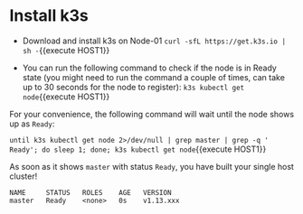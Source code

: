 # Install k3s

* Download and install k3s on Node-01
`curl -sfL https://get.k3s.io | sh -`{{execute HOST1}}

*  You can run the following command to check if the node is in Ready state (you might need to run the command a couple of times, can take up to 30 seconds for the node to register):
  `k3s kubectl get node`{{execute HOST1}}

For your convenience, the following command will wait until the node shows up as `Ready`:

`until k3s kubectl get node 2>/dev/null | grep master | grep -q ' Ready'; do sleep 1; done; k3s kubectl get node`{{execute HOST1}}

As soon as it shows `master` with status `Ready`, you have built your single host cluster!

```
NAME     STATUS   ROLES    AGE   VERSION
master   Ready    <none>   0s    v1.13.xxx
```